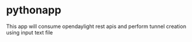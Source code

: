 # pythonapp
This app will consume opendaylight rest apis and perform tunnel creation using input text file
